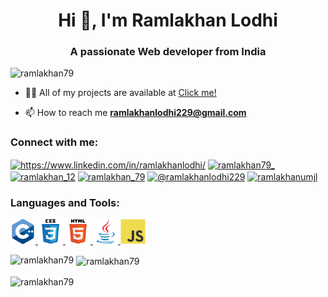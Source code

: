 <h1 align="center">Hi 👋, I'm Ramlakhan Lodhi</h1>
<h3 align="center">A passionate Web developer from India</h3>

<p align="left"> <img src="https://komarev.com/ghpvc/?username=ramlakhan79&label=Profile%20views&color=0e75b6&style=flat" alt="ramlakhan79" /> </p>

- 👨‍💻 All of my projects are available at <a href="ramlakhan.netlify.app">Click me!</a>

- 📫 How to reach me **ramlakhanlodhi229@gmail.com**

<h3 align="left">Connect with me:</h3>
<p align="left">
<a href="https://linkedin.com/in/https://www.linkedin.com/in/ramlakhanlodhi/" target="blank"><img align="center" src="https://raw.githubusercontent.com/rahuldkjain/github-profile-readme-generator/master/src/images/icons/Social/linked-in-alt.svg" alt="https://www.linkedin.com/in/ramlakhanlodhi/" height="30" width="40" /></a>
<a href="https://instagram.com/ramlakhan79_" target="blank"><img align="center" src="https://raw.githubusercontent.com/rahuldkjain/github-profile-readme-generator/master/src/images/icons/Social/instagram.svg" alt="ramlakhan79_" height="30" width="40" /></a>
<a href="https://www.codechef.com/users/ramlakhan_12" target="blank"><img align="center" src="https://cdn.jsdelivr.net/npm/simple-icons@3.1.0/icons/codechef.svg" alt="ramlakhan_12" height="30" width="40" /></a>
<a href="https://www.leetcode.com/ramlakhan_79" target="blank"><img align="center" src="https://raw.githubusercontent.com/rahuldkjain/github-profile-readme-generator/master/src/images/icons/Social/leet-code.svg" alt="ramlakhan_79" height="30" width="40" /></a>
<a href="https://www.hackerearth.com/@ramlakhanlodhi229" target="blank"><img align="center" src="https://raw.githubusercontent.com/rahuldkjain/github-profile-readme-generator/master/src/images/icons/Social/hackerearth.svg" alt="@ramlakhanlodhi229" height="30" width="40" /></a>
<a href="https://auth.geeksforgeeks.org/user/ramlakhanumjl" target="blank"><img align="center" src="https://raw.githubusercontent.com/rahuldkjain/github-profile-readme-generator/master/src/images/icons/Social/geeks-for-geeks.svg" alt="ramlakhanumjl" height="30" width="40" /></a>
</p>

<h3 align="left">Languages and Tools:</h3>
<p align="left"> <a href="https://www.w3schools.com/cpp/" target="_blank" rel="noreferrer"> <img src="https://raw.githubusercontent.com/devicons/devicon/master/icons/cplusplus/cplusplus-original.svg" alt="cplusplus" width="40" height="40"/> </a> <a href="https://www.w3schools.com/css/" target="_blank" rel="noreferrer"> <img src="https://raw.githubusercontent.com/devicons/devicon/master/icons/css3/css3-original-wordmark.svg" alt="css3" width="40" height="40"/> </a> <a href="https://www.w3.org/html/" target="_blank" rel="noreferrer"> <img src="https://raw.githubusercontent.com/devicons/devicon/master/icons/html5/html5-original-wordmark.svg" alt="html5" width="40" height="40"/> </a> <a href="https://www.java.com" target="_blank" rel="noreferrer"> <img src="https://raw.githubusercontent.com/devicons/devicon/master/icons/java/java-original.svg" alt="java" width="40" height="40"/> </a> <a href="https://developer.mozilla.org/en-US/docs/Web/JavaScript" target="_blank" rel="noreferrer"> <img src="https://raw.githubusercontent.com/devicons/devicon/master/icons/javascript/javascript-original.svg" alt="javascript" width="40" height="40"/> </a> </p>

<p><img align="left" src="https://github-readme-stats.vercel.app/api/top-langs?username=ramlakhan79&show_icons=true&locale=en&layout=compact" alt="ramlakhan79" /></p>

<p>&nbsp;<img align="center" src="https://github-readme-stats.vercel.app/api?username=ramlakhan79&show_icons=true&locale=en" alt="ramlakhan79" /></p>

<p><img align="center" src="https://github-readme-streak-stats.herokuapp.com/?user=ramlakhan79&" alt="ramlakhan79" /></p>
